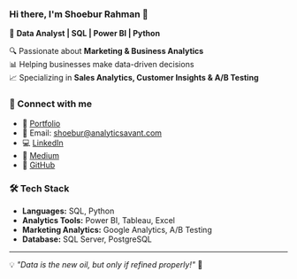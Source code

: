 ### Hi there, I'm Shoebur Rahman 👋  

🚀 **Data Analyst | SQL | Power BI | Python**  

🔍 Passionate about **Marketing & Business Analytics**  
📊 Helping businesses make data-driven decisions  
📈 Specializing in **Sales Analytics, Customer Insights & A/B Testing**  

### 🔗 Connect with me  
- 💼 [Portfolio](https://analyticsavant.com)  
- 📩 Email: shoebur@analyticsavant.com  
- 💻 [LinkedIn](https://www.linkedin.com/in/shoeburrahman/)  
- 📝 [Medium](https://medium.com/@analystshoeb)  
- 📂 [GitHub](https://github.com/AnalystShoeb)  

### 🛠️ Tech Stack  
- **Languages:** SQL, Python  
- **Analytics Tools:** Power BI, Tableau, Excel  
- **Marketing Analytics:** Google Analytics, A/B Testing  
- **Database:** SQL Server, PostgreSQL  

---

💡 *"Data is the new oil, but only if refined properly!"* 🚀  

<!--
**AnalystShoeb/AnalystShoeb** is a ✨ _special_ ✨ repository because its `README.md` (this file) appears on your GitHub profile.

Here are some ideas to get you started:

- 🔭 I’m currently working on ...
- 🌱 I’m currently learning ...
- 👯 I’m looking to collaborate on ...
- 🤔 I’m looking for help with ...
- 💬 Ask me about ...
- 📫 How to reach me: ...
- 😄 Pronouns: ...
- ⚡ Fun fact: ...
-->
